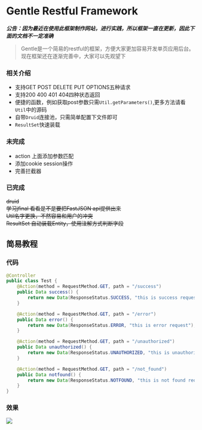 # Gentle Restful Framework
***公告：因为最近在使用此框架制作网站，进行实践，所以框架一直在更新，因此下面的文档不一定准确***
> Gentle是一个简易的restful的框架，方便大家更加容易开发单页应用后台。
现在框架还在逐渐完善中，大家可以先观望下

### 相关介绍
* 支持GET POST DELETE PUT OPTIONS五种请求
* 支持200 400 401 404四种状态返回
* 便捷的函数，例如获取post参数只需`Util.getParameters()`,更多方法请看`Util`中的源码
* 自带`Druid`连接池，只需简单配置下文件即可
* `ResultSet`快速装载

### 未完成
* action 上面添加参数匹配
* 添加cookie session操作
* 完善拦截器

### 已完成
~~druid~~  
~~学习jfinal 看看是不是要把FastJSON api提供出来~~  
~~Util名字更换，不然容易和用户的冲突~~  
~~ResultSet 自动装载Entity，使用注解方式判断字段~~

## 简易教程
### 代码
```java
@Controller
public class Test {
    @Action(method = RequestMethod.GET, path = "/success")
    public Data success() {
        return new Data(ResponseStatus.SUCCESS, "this is success request");
    }

    @Action(method = RequestMethod.GET, path = "/error")
    public Data error() {
        return new Data(ResponseStatus.ERROR, "this is error request");
    }

    @Action(method = RequestMethod.GET, path = "/unauthorized")
    public Data unauthorized() {
        return new Data(ResponseStatus.UNAUTHORIZED, "this is unauthorized request");
    }

    @Action(method = RequestMethod.GET, path = "/not_found")
    public Data notfound() {
        return new Data(ResponseStatus.NOTFOUND, "this is not found request");
    }
}
```
### 效果
![](https://raw.githubusercontent.com/Smith-Curise/gentle-restful/master/asset/introduce.gif)

